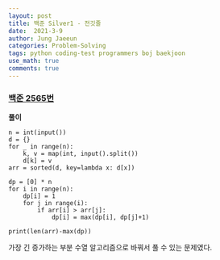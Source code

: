 ```yaml
---
layout: post
title: 백준 Silver1 - 전깃줄
date:  2021-3-9
author: Jung Jaeeun
categories: Problem-Solving
tags: python coding-test programmers boj baekjoon
use_math: true
comments: true
---
```


### [백준 2565번](https://www.acmicpc.net/problem/2565)

**풀이**

```python3
n = int(input())
d = {}
for _ in range(n):
    k, v = map(int, input().split())
    d[k] = v
arr = sorted(d, key=lambda x: d[x])

dp = [0] * n
for i in range(n):
    dp[i] = 1
    for j in range(i):
        if arr[i] > arr[j]:
            dp[i] = max(dp[i], dp[j]+1)

print(len(arr)-max(dp))
```

가장 긴 증가하는 부분 수열 알고리즘으로 바꿔서 풀 수 있는 문제였다.